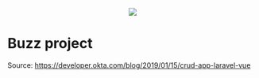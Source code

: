 <p align="center"><img src="https://laravel.com/assets/img/components/logo-laravel.svg"></p>

# Buzz project  

Source: https://developer.okta.com/blog/2019/01/15/crud-app-laravel-vue
